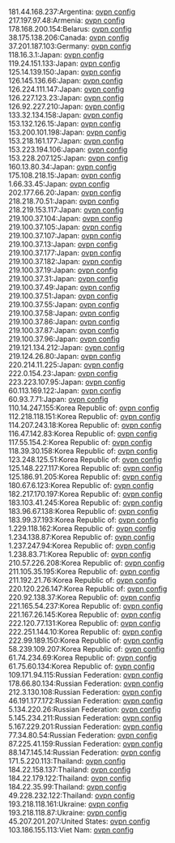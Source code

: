 181.44.168.237:Argentina: [ovpn config](vpn/181_44_168_237.ovpn)  
217.197.97.48:Armenia: [ovpn config](vpn/217_197_97_48.ovpn)  
178.168.200.154:Belarus: [ovpn config](vpn/178_168_200_154.ovpn)  
38.175.138.206:Canada: [ovpn config](vpn/38_175_138_206.ovpn)  
37.201.187.103:Germany: [ovpn config](vpn/37_201_187_103.ovpn)  
118.16.3.1:Japan: [ovpn config](vpn/118_16_3_1.ovpn)  
119.24.151.133:Japan: [ovpn config](vpn/119_24_151_133.ovpn)  
125.14.139.150:Japan: [ovpn config](vpn/125_14_139_150.ovpn)  
126.145.136.66:Japan: [ovpn config](vpn/126_145_136_66.ovpn)  
126.224.111.147:Japan: [ovpn config](vpn/126_224_111_147.ovpn)  
126.227.123.23:Japan: [ovpn config](vpn/126_227_123_23.ovpn)  
126.92.227.210:Japan: [ovpn config](vpn/126_92_227_210.ovpn)  
133.32.134.158:Japan: [ovpn config](vpn/133_32_134_158.ovpn)  
153.132.126.15:Japan: [ovpn config](vpn/153_132_126_15.ovpn)  
153.200.101.198:Japan: [ovpn config](vpn/153_200_101_198.ovpn)  
153.218.161.177:Japan: [ovpn config](vpn/153_218_161_177.ovpn)  
153.223.194.106:Japan: [ovpn config](vpn/153_223_194_106.ovpn)  
153.228.207.125:Japan: [ovpn config](vpn/153_228_207_125.ovpn)  
160.13.80.34:Japan: [ovpn config](vpn/160_13_80_34.ovpn)  
175.108.218.15:Japan: [ovpn config](vpn/175_108_218_15.ovpn)  
1.66.33.45:Japan: [ovpn config](vpn/1_66_33_45.ovpn)  
202.177.66.20:Japan: [ovpn config](vpn/202_177_66_20.ovpn)  
218.218.70.51:Japan: [ovpn config](vpn/218_218_70_51.ovpn)  
218.219.153.117:Japan: [ovpn config](vpn/218_219_153_117.ovpn)  
219.100.37.104:Japan: [ovpn config](vpn/219_100_37_104.ovpn)  
219.100.37.105:Japan: [ovpn config](vpn/219_100_37_105.ovpn)  
219.100.37.107:Japan: [ovpn config](vpn/219_100_37_107.ovpn)  
219.100.37.13:Japan: [ovpn config](vpn/219_100_37_13.ovpn)  
219.100.37.177:Japan: [ovpn config](vpn/219_100_37_177.ovpn)  
219.100.37.182:Japan: [ovpn config](vpn/219_100_37_182.ovpn)  
219.100.37.19:Japan: [ovpn config](vpn/219_100_37_19.ovpn)  
219.100.37.31:Japan: [ovpn config](vpn/219_100_37_31.ovpn)  
219.100.37.49:Japan: [ovpn config](vpn/219_100_37_49.ovpn)  
219.100.37.51:Japan: [ovpn config](vpn/219_100_37_51.ovpn)  
219.100.37.55:Japan: [ovpn config](vpn/219_100_37_55.ovpn)  
219.100.37.58:Japan: [ovpn config](vpn/219_100_37_58.ovpn)  
219.100.37.86:Japan: [ovpn config](vpn/219_100_37_86.ovpn)  
219.100.37.87:Japan: [ovpn config](vpn/219_100_37_87.ovpn)  
219.100.37.96:Japan: [ovpn config](vpn/219_100_37_96.ovpn)  
219.121.134.212:Japan: [ovpn config](vpn/219_121_134_212.ovpn)  
219.124.26.80:Japan: [ovpn config](vpn/219_124_26_80.ovpn)  
220.214.11.225:Japan: [ovpn config](vpn/220_214_11_225.ovpn)  
222.0.154.23:Japan: [ovpn config](vpn/222_0_154_23.ovpn)  
223.223.107.95:Japan: [ovpn config](vpn/223_223_107_95.ovpn)  
60.113.169.122:Japan: [ovpn config](vpn/60_113_169_122.ovpn)  
60.93.7.71:Japan: [ovpn config](vpn/60_93_7_71.ovpn)  
110.14.247.155:Korea Republic of: [ovpn config](vpn/110_14_247_155.ovpn)  
112.218.118.151:Korea Republic of: [ovpn config](vpn/112_218_118_151.ovpn)  
114.207.243.18:Korea Republic of: [ovpn config](vpn/114_207_243_18.ovpn)  
116.47.142.83:Korea Republic of: [ovpn config](vpn/116_47_142_83.ovpn)  
117.55.154.2:Korea Republic of: [ovpn config](vpn/117_55_154_2.ovpn)  
118.39.30.158:Korea Republic of: [ovpn config](vpn/118_39_30_158.ovpn)  
123.248.125.51:Korea Republic of: [ovpn config](vpn/123_248_125_51.ovpn)  
125.148.227.117:Korea Republic of: [ovpn config](vpn/125_148_227_117.ovpn)  
125.186.91.205:Korea Republic of: [ovpn config](vpn/125_186_91_205.ovpn)  
180.67.6.123:Korea Republic of: [ovpn config](vpn/180_67_6_123.ovpn)  
182.217.170.197:Korea Republic of: [ovpn config](vpn/182_217_170_197.ovpn)  
183.103.41.245:Korea Republic of: [ovpn config](vpn/183_103_41_245.ovpn)  
183.96.67.138:Korea Republic of: [ovpn config](vpn/183_96_67_138.ovpn)  
183.99.37.193:Korea Republic of: [ovpn config](vpn/183_99_37_193.ovpn)  
1.229.118.162:Korea Republic of: [ovpn config](vpn/1_229_118_162.ovpn)  
1.234.138.87:Korea Republic of: [ovpn config](vpn/1_234_138_87.ovpn)  
1.237.247.94:Korea Republic of: [ovpn config](vpn/1_237_247_94.ovpn)  
1.238.83.71:Korea Republic of: [ovpn config](vpn/1_238_83_71.ovpn)  
210.57.226.208:Korea Republic of: [ovpn config](vpn/210_57_226_208.ovpn)  
211.105.35.195:Korea Republic of: [ovpn config](vpn/211_105_35_195.ovpn)  
211.192.21.76:Korea Republic of: [ovpn config](vpn/211_192_21_76.ovpn)  
220.120.226.147:Korea Republic of: [ovpn config](vpn/220_120_226_147.ovpn)  
220.92.138.37:Korea Republic of: [ovpn config](vpn/220_92_138_37.ovpn)  
221.165.54.237:Korea Republic of: [ovpn config](vpn/221_165_54_237.ovpn)  
221.167.26.145:Korea Republic of: [ovpn config](vpn/221_167_26_145.ovpn)  
222.120.77.131:Korea Republic of: [ovpn config](vpn/222_120_77_131.ovpn)  
222.251.144.10:Korea Republic of: [ovpn config](vpn/222_251_144_10.ovpn)  
222.99.189.150:Korea Republic of: [ovpn config](vpn/222_99_189_150.ovpn)  
58.239.109.207:Korea Republic of: [ovpn config](vpn/58_239_109_207.ovpn)  
61.74.234.69:Korea Republic of: [ovpn config](vpn/61_74_234_69.ovpn)  
61.75.60.134:Korea Republic of: [ovpn config](vpn/61_75_60_134.ovpn)  
109.171.94.115:Russian Federation: [ovpn config](vpn/109_171_94_115.ovpn)  
178.66.80.134:Russian Federation: [ovpn config](vpn/178_66_80_134.ovpn)  
212.3.130.108:Russian Federation: [ovpn config](vpn/212_3_130_108.ovpn)  
46.191.177.172:Russian Federation: [ovpn config](vpn/46_191_177_172.ovpn)  
5.134.220.26:Russian Federation: [ovpn config](vpn/5_134_220_26.ovpn)  
5.145.234.211:Russian Federation: [ovpn config](vpn/5_145_234_211.ovpn)  
5.167.229.201:Russian Federation: [ovpn config](vpn/5_167_229_201.ovpn)  
77.34.80.54:Russian Federation: [ovpn config](vpn/77_34_80_54.ovpn)  
87.225.41.159:Russian Federation: [ovpn config](vpn/87_225_41_159.ovpn)  
88.147.145.14:Russian Federation: [ovpn config](vpn/88_147_145_14.ovpn)  
171.5.220.113:Thailand: [ovpn config](vpn/171_5_220_113.ovpn)  
184.22.158.137:Thailand: [ovpn config](vpn/184_22_158_137.ovpn)  
184.22.179.122:Thailand: [ovpn config](vpn/184_22_179_122.ovpn)  
184.22.35.99:Thailand: [ovpn config](vpn/184_22_35_99.ovpn)  
49.228.232.122:Thailand: [ovpn config](vpn/49_228_232_122.ovpn)  
193.218.118.161:Ukraine: [ovpn config](vpn/193_218_118_161.ovpn)  
193.218.118.87:Ukraine: [ovpn config](vpn/193_218_118_87.ovpn)  
45.207.201.207:United States: [ovpn config](vpn/45_207_201_207.ovpn)  
103.186.155.113:Viet Nam: [ovpn config](vpn/103_186_155_113.ovpn)  
